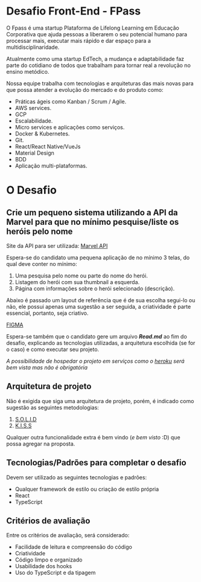 # Desafio Front-End - FPass

O Fpass é uma startup Plataforma de Lifelong Learning em Educação Corporativa que ajuda pessoas a liberarem o seu potencial
humano para processar mais, executar mais rápido e dar espaço para a multidisciplinaridade.

Atualmente como uma startup EdTech, a mudança e adaptabilidade faz parte do cotidiano de todos que trabalham para
tornar real a revolução no ensino metódico.

Nossa equipe trabalha com tecnologias e arquiteturas das mais novas para que possa atender a evolução do mercado e do
produto como:

* Práticas ágeis como Kanban / Scrum / Agile.
* AWS services.
* GCP
* Escalabilidade.
* Micro services e aplicações como serviços.
* Docker & Kubernetes.
* Git.
* React/React Native/VueJs
* Material Design
* BDD
* Aplicação multi-plataformas.

# O Desafio
## Crie um pequeno sistema utilizando a API da Marvel para que no mínimo pesquise/liste os heróis pelo nome
Site da API para ser utilizada: [Marvel API](https://developer.marvel.com/)

Espera-se do candidato uma pequena aplicação de no mínimo 3 telas, do qual deve conter no mínimo:
1) Uma pesquisa pelo nome ou parte do nome do herói.
2) Listagem do herói com sua thumbnail a esquerda.
3) Página com informações sobre o herói selecionado (descrição).

Abaixo é passado um layout de referência que é de sua escolha segui-lo ou não, ele possui apenas uma sugestão a ser seguida,
a criatividade é parte essencial, portanto, seja criativo.

[FIGMA](https://www.figma.com/file/4boftUcHa8S8qguaUlFCJq/Desafio-Front-End-Fpass?node-id=4%3A5829)

Espera-se também que o candidato gere um arquivo ***Read.md*** ao fim do desafio, explicando as tecnologias utilizadas, a
arquitetura escolhida (se for o caso) e como executar seu projeto.

_A possibilidade de hospedar o projeto em serviços como o [heroku](https://www.heroku.com/) será bem vista mas não é obrigatória_

## Arquitetura de projeto

Não é exigida que siga uma arquitetura de projeto, porém, é indicado como sugestão as seguintes metodologias:
1) [S.O.L.I.D](https://medium.com/desenvolvendo-com-paixao/o-que-%C3%A9-solid-o-guia-completo-para-voc%C3%AA-entender-os-5-princ%C3%ADpios-da-poo-2b937b3fc530)
2) [K.I.S.S](https://uxdesign.blog.br/a-origem-do-keep-it-simple-stupid-kiss-b24085dc1327)

Qualquer outra funcionalidade extra é bem vindo (_e bem visto_ :D) que possa agregar na proposta.
## Tecnologias/Padrões para completar o desafio
Devem ser utilizado as seguintes tecnologias e padrões:
* Qualquer framework de estilo ou criação de estilo própria
* React
* TypeScript

## Critérios de avaliação
Entre os critérios de avaliação, será considerado:
* Facilidade de leitura e compreensão do código
* Criatividade
* Código limpo e organizado
* Usabilidade dos hooks
* Uso do TypeScript e da tipagem
